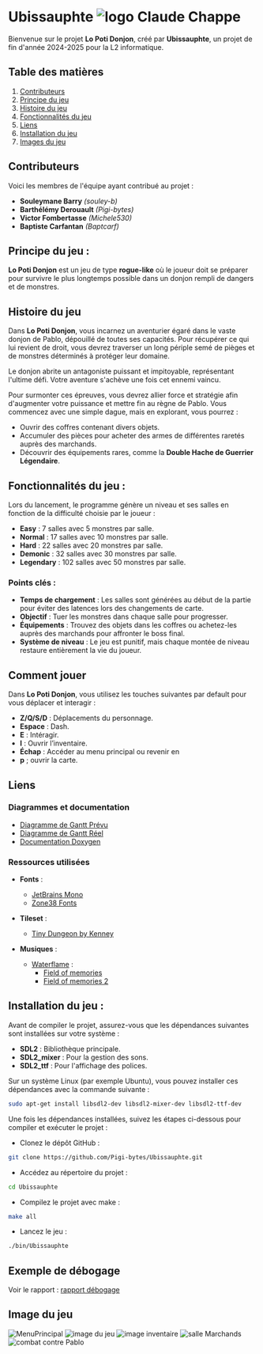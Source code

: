 # Ubissauphte ![logo Claude Chappe](assets/imgReadme/Claude.png)

Bienvenue sur le projet **Lo Poti Donjon**, créé par **Ubissauphte**, un projet de fin d'année 2024-2025 pour la L2 informatique.

## Table des matières
1. [Contributeurs](#contributeurs)
2. [Principe du jeu](#principe-du-jeu)
3. [Histoire du jeu](#histoire-du-jeu)
4. [Fonctionnalités du jeu](#fonctionnalités-du-jeu)
5. [Liens](#liens)
6. [Installation du jeu](#installation-du-jeu)
7. [Images du jeu](#images-du-jeu)


## Contributeurs

Voici les membres de l'équipe ayant contribué au projet :

- **Souleymane Barry** *(souley-b)*
- **Barthélémy Derouault** *(Pigi-bytes)*
- **Victor Fombertasse** *(Michele530)*
- **Baptiste Carfantan** *(Baptcarf)*


## Principe du jeu :

**Lo Poti Donjon** est un jeu de type **rogue-like** où le joueur doit se préparer pour survivre le plus longtemps possible dans un donjon rempli de dangers et de monstres.

## Histoire du jeu

Dans **Lo Poti Donjon**, vous incarnez un aventurier égaré dans le vaste donjon de Pablo, dépouillé de toutes ses capacités. Pour récupérer ce qui lui revient de droit, vous devrez traverser un long périple semé de pièges et de monstres déterminés à protéger leur domaine.

Le donjon abrite un antagoniste puissant et impitoyable, représentant l'ultime défi. Votre aventure s'achève une fois cet ennemi vaincu.

Pour surmonter ces épreuves, vous devrez allier force et stratégie afin d'augmenter votre puissance et mettre fin au règne de Pablo. Vous commencez avec une simple dague, mais en explorant, vous pourrez :

- Ouvrir des coffres contenant divers objets.
- Accumuler des pièces pour acheter des armes de différentes raretés auprès des marchands.
- Découvrir des équipements rares, comme la **Double Hache de Guerrier Légendaire**.

## Fonctionnalités du jeu :

Lors du lancement, le programme génère un niveau et ses salles en fonction de la difficulté choisie par le joueur :

- **Easy** : 7 salles avec 5 monstres par salle.
- **Normal** : 17 salles avec 10 monstres par salle.
- **Hard** : 22 salles avec 20 monstres par salle.
- **Demonic** : 32 salles avec 30 monstres par salle.
- **Legendary** : 102 salles avec 50 monstres par salle.

### Points clés :
- **Temps de chargement** : Les salles sont générées au début de la partie pour éviter des latences lors des changements de carte.
- **Objectif** : Tuer les monstres dans chaque salle pour progresser.
- **Équipements** : Trouvez des objets dans les coffres ou achetez-les auprès des marchands pour affronter le boss final.
- **Système de niveau** : Le jeu est punitif, mais chaque montée de niveau restaure entièrement la vie du joueur.

## Comment jouer

Dans **Lo Poti Donjon**, vous utilisez les touches suivantes par default pour vous déplacer et interagir :

- **Z/Q/S/D** : Déplacements du personnage.
- **Espace** : Dash.
- **E** : Intéragir.
- **I** : Ouvrir l’inventaire.
- **Échap** : Accéder au menu principal ou revenir en 
- **p** ; ouvrir la carte.
 
## Liens

### Diagrammes et documentation
- [Diagramme de Gantt Prévu](https://docs.google.com/spreadsheets/d/1izmjEU3AdizAlb6oVq4sjDTDMpQiwE0Ea9UwfN2fawg/edit?usp=sharing)
- [Diagramme de Gantt Réel](https://docs.google.com/spreadsheets/d/1kdkzD_GTPsmrwCW2jH0_2ET8rOUeqwklMZoLPcJabdQ/edit?usp=sharing)
- [Documentation Doxygen](https://pigi-bytes.github.io/Ubissauphte/index.html)

### Ressources utilisées
- **Fonts** :
  - [JetBrains Mono](https://www.jetbrains.com/lp/mono/)
  - [Zone38 Fonts](https://www.zone38.net/font/)
- **Tileset** :
  - [Tiny Dungeon by Kenney](https://kenney-assets.itch.io/tiny-dungeon)

- **Musiques** :
  - [Waterflame](https://www.youtube.com/@WaterflameMusic) :
    - [Field of memories](https://youtu.be/rVTzv9qLyko?si=NbDb3IJQC-m9wbWO)
    - [Field of memories 2](https://youtu.be/yolbGaJD4AY?si=Bzbz0czA9FRo_Toc)

## Installation du jeu :
Avant de compiler le projet, assurez-vous que les dépendances suivantes sont installées sur votre système :  

- **SDL2** : Bibliothèque principale.
- **SDL2_mixer** : Pour la gestion des sons.
- **SDL2_ttf** : Pour l'affichage des polices.


Sur un système Linux (par exemple Ubuntu), vous pouvez installer ces dépendances avec la commande suivante :  

```bash 
sudo apt-get install libsdl2-dev libsdl2-mixer-dev libsdl2-ttf-dev 
```

Une fois les dépendances installées, suivez les étapes ci-dessous pour compiler et exécuter le projet :

- Clonez le dépôt GitHub :
```bash 
git clone https://github.com/Pigi-bytes/Ubissauphte.git
```

- Accédez au répertoire du projet :
```bash
cd Ubissauphte
``` 

- Compilez le projet avec make :
```bash
make all
```

- Lancez le jeu :
```bash
./bin/Ubissauphte 
```

## Exemple de débogage

Voir le rapport : [rapport débogage](/rapportDebugAvecGDB.pdf)

## Image du jeu

![MenuPrincipal](assets/imgReadme/menuPrincipal.png)
![image du jeu](assets/imgReadme/imageJeux.png)
![image inventaire](assets/imgReadme/inventaire.png)
![salle Marchands](assets/imgReadme/salleMarchant.png)
![combat contre Pablo](assets/imgReadme/explosionPablo.png)

